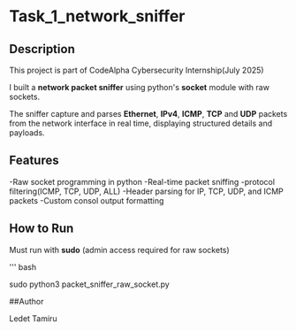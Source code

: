 # Task_1_network_sniffer

## Description
This project is part of CodeAlpha Cybersecurity Internship(July 2025)

I built a **network packet sniffer** using python's **socket** module with raw sockets.

The sniffer capture and parses **Ethernet**, **IPv4**, **ICMP**, **TCP** and **UDP** packets from the network interface in real time, displaying structured details and payloads.

## Features
-Raw socket programming in python
-Real-time packet sniffing
-protocol filtering(ICMP, TCP, UDP, ALL)
-Header parsing for IP, TCP, UDP, and ICMP packets
-Custom consol output formatting

## How to Run 
Must run with **sudo** (admin access required for raw sockets)

''' bash

sudo python3 packet_sniffer_raw_socket.py

##Author

Ledet Tamiru
